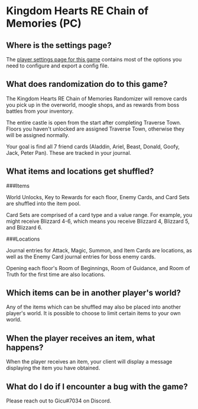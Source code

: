 # Kingdom Hearts RE Chain of Memories (PC)

## Where is the settings page?

The [player settings page for this game](../player-settings) contains most of the options you need to 
configure and export a config file.

## What does randomization do to this game?

The Kingdom Hearts RE Chain of Memories Randomizer will remove cards you pick up in the overworld, moogle shops, and as rewards from boss battles from your inventory.

The entire castle is open from the start after completing Traverse Town.  Floors you haven't unlocked are assigned Traverse Town, otherwise they will be assigned normally.

Your goal is find all 7 friend cards (Aladdin, Ariel, Beast, Donald, Goofy, Jack, Peter Pan).  These are tracked in your journal.

## What items and locations get shuffled?

###Items

World Unlocks, Key to Rewards for each floor, Enemy Cards, and Card Sets are shuffled into the item pool.

Card Sets are comprised of a card type and a value range.  For example, you might receive Blizzard 4-6, which means you receive Blizzard 4, Blizzard 5, and Blizzard 6.

###Locations

Journal entries for Attack, Magic, Summon, and Item Cards are locations, as well as the Enemy Card journal entries for boss enemy cards.

Opening each floor's Room of Beginnings, Room of Guidance, and Room of Truth for the first time are also locations.

## Which items can be in another player's world?

Any of the items which can be shuffled may also be placed into another player's world. It is possible to choose to limit
certain items to your own world.
## When the player receives an item, what happens?

When the player receives an item, your client will display a message displaying the item you have obtained.

## What do I do if I encounter a bug with the game?

Please reach out to Gicu#7034 on Discord.